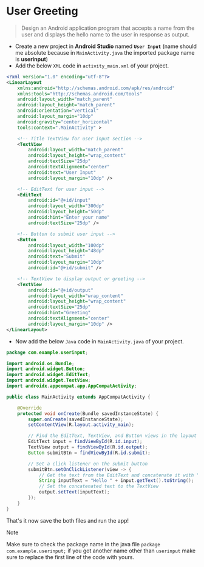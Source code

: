 # User Greeting

> Design an Android application program that accepts a name from the user and displays the hello name to the user in response as output.

- Create a new project in **Android Studio** named **`User Input`** (name should me absolute because in `MainActivity.java` the imported package name is **userinput**)
- Add the below `XML` code in `activity_main.xml` of your project.

```xml
<?xml version="1.0" encoding="utf-8"?>
<LinearLayout
    xmlns:android="http://schemas.android.com/apk/res/android"
    xmlns:tools="http://schemas.android.com/tools"
    android:layout_width="match_parent"
    android:layout_height="match_parent"
    android:orientation="vertical"
    android:layout_margin="10dp"
    android:gravity="center_horizontal"
    tools:context=".MainActivity" >

    <!-- Title TextView for user input section -->
    <TextView
        android:layout_width="match_parent"
        android:layout_height="wrap_content"
        android:textSize="25dp"
        android:textAlignment="center"
        android:text="User Input"
        android:layout_margin="10dp" />

    <!-- EditText for user input -->
    <EditText
        android:id="@+id/input"
        android:layout_width="300dp"
        android:layout_height="50dp"
        android:hint="Enter your name"
        android:textSize="25dp" />

    <!-- Button to submit user input -->
    <Button
        android:layout_width="100dp"
        android:layout_height="48dp"
        android:text="Submit"
        android:layout_margin="10dp"
        android:id="@+id/submit" />

    <!-- TextView to display output or greeting -->
    <TextView
        android:id="@+id/output"
        android:layout_width="wrap_content"
        android:layout_height="wrap_content"
        android:textSize="25dp"
        android:hint="Greeting"
        android:textAlignment="center"
        android:layout_margin="10dp" />
</LinearLayout>


```

- Now add the below `Java` code in `MainActivity.java` of your project.

```java
package com.example.userinput;

import android.os.Bundle;
import android.widget.Button;
import android.widget.EditText;
import android.widget.TextView;
import androidx.appcompat.app.AppCompatActivity;

public class MainActivity extends AppCompatActivity {

    @Override
    protected void onCreate(Bundle savedInstanceState) {
        super.onCreate(savedInstanceState);
        setContentView(R.layout.activity_main);

        // Find the EditText, TextView, and Button views in the layout
        EditText input = findViewById(R.id.input);
        TextView output = findViewById(R.id.output);
        Button submitBtn = findViewById(R.id.submit);

        // Set a click listener on the submit button
        submitBtn.setOnClickListener(view -> {
            // Get the text from the EditText and concatenate it with "Hello"
            String inputText = "Hello " + input.getText().toString();
            // Set the concatenated text to the TextView
            output.setText(inputText);
        });
    }
}


```

That's it now save the both files and run the app!

> [!NOTE]
> Make sure to check the package name in the java file `package com.example.userinput;` if you got another name other than `userinput` make sure to replace the first line of the code with yours.
